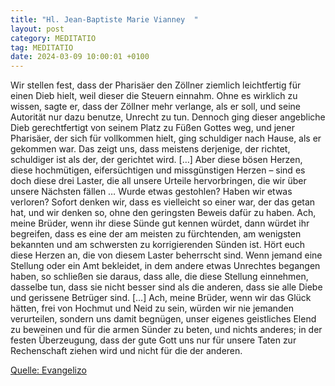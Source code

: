 ```yaml
---
title: "Hl. Jean-Baptiste Marie Vianney  "
layout: post
category: MEDITATIO
tag: MEDITATIO
date: 2024-03-09 10:00:01 +0100
---
```

Wir stellen fest, dass der Pharisäer den Zöllner ziemlich leichtfertig für einen Dieb hielt, weil dieser die Steuern einnahm. Ohne es wirklich zu wissen, sagte er, dass der Zöllner mehr verlange, als er soll, und seine Autorität nur dazu benutze, Unrecht zu tun. Dennoch ging dieser angebliche Dieb gerechtfertigt von seinem Platz zu Füßen Gottes weg, und jener Pharisäer, der sich für vollkommen hielt, ging schuldiger nach Hause, als er gekommen war.<!--more--> Das zeigt uns, dass meistens derjenige, der richtet, schuldiger ist als der, der gerichtet wird. […]
Aber diese bösen Herzen, diese hochmütigen, eifersüchtigen und missgünstigen Herzen – sind es doch diese drei Laster, die all unsere Urteile hervorbringen, die wir über unsere Nächsten fällen … Wurde etwas gestohlen? Haben wir etwas verloren? Sofort denken wir, dass es vielleicht so einer war, der das getan hat, und wir denken so, ohne den geringsten Beweis dafür zu haben. Ach, meine Brüder, wenn ihr diese Sünde gut kennen würdet, dann würdet ihr begreifen, dass es eine der am meisten zu fürchtenden, am wenigsten bekannten und am schwersten zu korrigierenden Sünden ist. Hört euch diese Herzen an, die von diesem Laster beherrscht sind. Wenn jemand eine Stellung oder ein Amt bekleidet, in dem andere etwas Unrechtes begangen haben, so schließen sie daraus, dass alle, die diese Stellung einnehmen, dasselbe tun, dass sie nicht besser sind als die anderen, dass sie alle Diebe und gerissene Betrüger sind. […]
Ach, meine Brüder, wenn wir das Glück hätten, frei von Hochmut und Neid zu sein, würden wir nie jemanden verurteilen, sondern uns damit begnügen, unser eigenes geistliches Elend zu beweinen und für die armen Sünder zu beten, und nichts anderes; in der festen Überzeugung, dass der gute Gott uns nur für unsere Taten zur Rechenschaft ziehen wird und nicht für die der anderen.

[Quelle: Evangelizo](https://evangeliumtagfuertag.org/DE/gospel)